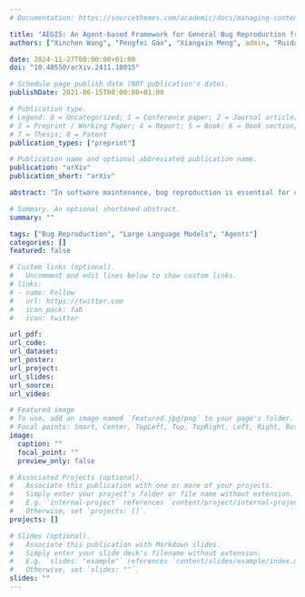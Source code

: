 ```yaml
---
# Documentation: https://sourcethemes.com/academic/docs/managing-content/

title: "AEGIS: An Agent-based Framework for General Bug Reproduction from Issue Descriptions"
authors: ["Xinchen Wang", "Pengfei Gao", "Xiangxin Meng", admin, "Ruida Hu", "Yun Lin", "Cuiyun Gao"]

date: 2024-11-27T00:00:00+01:00
doi: "10.48550/arXiv.2411.18015"

# Schedule page publish date (NOT publication's date).
publishDate: 2021-06-15T00:00:00+01:00

# Publication type.
# Legend: 0 = Uncategorized; 1 = Conference paper; 2 = Journal article;
# 3 = Preprint / Working Paper; 4 = Report; 5 = Book; 6 = Book section;
# 7 = Thesis; 8 = Patent
publication_types: ["preprint"]

# Publication name and optional abbreviated publication name.
publication: "arXiv"
publication_short: "arXiv"

abstract: "In software maintenance, bug reproduction is essential for effective fault localization and repair. Manually writing reproduction scripts is a time-consuming task with high requirements for developers. Hence, automation of bug reproduction has increasingly attracted attention from researchers and practitioners. However, the existing studies on bug reproduction are generally limited to specific bug types such as program crashes, and hard to be applied to general bug reproduction. In this paper, considering the superior performance of agent-based methods in code intelligence tasks, we focus on designing an agent-based framework for the task. Directly employing agents would lead to limited bug reproduction performance, due to entangled subtasks, lengthy retrieved context, and unregulated actions. To mitigate the challenges, we propose an Automated gEneral buG reproductIon Scripts generation framework, named AEGIS, which is the first agent-based framework for the task. AEGIS mainly contains two modules: (1) A concise context construction module, which aims to guide the code agent in extracting structured information from issue descriptions, identifying issue-related code with detailed explanations, and integrating these elements to construct the concise context; (2) A FSM-based multi-feedback optimization module to further regulate the behavior of the code agent within the finite state machine (FSM), ensuring a controlled and efficient script generation process based on multi-dimensional feedback. Extensive experiments on the public benchmark dataset show that AEGIS outperforms the state-of-the-art baseline by 23.0% in F->P metric. In addition, the bug reproduction scripts generated by AEGIS can improve the relative resolved rate of Agentless by 12.5%."

# Summary. An optional shortened abstract.
summary: ""

tags: ["Bug Reproduction", "Large Language Models", "Agents"]
categories: []
featured: false

# Custom links (optional).
#   Uncomment and edit lines below to show custom links.
# links:
# - name: Follow
#   url: https://twitter.com
#   icon_pack: fab
#   icon: twitter

url_pdf:
url_code:
url_dataset:
url_poster:
url_project:
url_slides:
url_source:
url_video:

# Featured image
# To use, add an image named `featured.jpg/png` to your page's folder. 
# Focal points: Smart, Center, TopLeft, Top, TopRight, Left, Right, BottomLeft, Bottom, BottomRight.
image:
  caption: ""
  focal_point: ""
  preview_only: false

# Associated Projects (optional).
#   Associate this publication with one or more of your projects.
#   Simply enter your project's folder or file name without extension.
#   E.g. `internal-project` references `content/project/internal-project/index.md`.
#   Otherwise, set `projects: []`.
projects: []

# Slides (optional).
#   Associate this publication with Markdown slides.
#   Simply enter your slide deck's filename without extension.
#   E.g. `slides: "example"` references `content/slides/example/index.md`.
#   Otherwise, set `slides: ""`.
slides: ""
---
```

